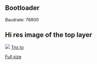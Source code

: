 ## Bootloader
Baudrate: 76800

## Hi res image of the top layer
![](http://s.zeptobars.ru/ESP8266.jpg)
[Tnx to](http://zeptobars.ru/en/read/Espressif-ESP8266-wifi-serial-rs232-ESP8089-IoT)

[Full size](http://s.zeptobars.ru/ESP8266-HD.jpg)
